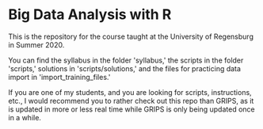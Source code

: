 # Big Data Analysis with R 

This is the repository for the course taught at the University of Regensburg in Summer 2020.

You can find the syllabus in the folder 'syllabus,' the scripts in the folder 'scripts,' solutions in 'scripts/solutions,' and the files for practicing data import in 'import_training_files.'

If you are one of my students, and you are looking for scripts, instructions, etc., I would recommend you to rather check out this repo than GRIPS, as it is updated in more or less real time while GRIPS is only being updated once in a while.
